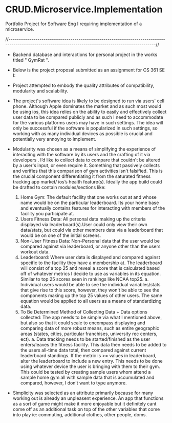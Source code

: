 # CRUD.Microservice.Implementation
Portfolio Project for Software Eng I requiring implementation of a microservice.

//-----------------------------------------------------------------------------------------------------------------------------------------------------//

- Backend database and interactions for personal project in the works titled " GymRat ".
- Below is the project proposal submitted as an assignment for CS 361 SE I:

 - Project attempted to embody the quality attributes of compatibility, modularity and scalability.
 - The project's software idea is likely to be designed to run via users' cell phone. Although Apple dominates the      market and as such most would be using ios, this idea relies on the ability to easily and effectively collect        user data to be compared publicly and as such I need to accommodate for the various platforms users may have in      such settings. The idea will only be successful if the software is popularized in such settings, so working with    as many individual devices as possible is crucial and potentially very annoying to implement.
 - Modularity was chosen as a means of simplifying the experience of interacting with the software by its users and    the crafting of it via developers . I’d like to collect data to compare that couldn't be altered by a user's        input, or even require it. Something that passively collects and verifies that this comparison of gym activities    isn't falsified. This is the crucial component differentiating it from the saturated fitness tracking app market/    ios’s health feature(s). Ideally the app build could be drafted to contain modules/sections like:
  
   1. Home Gym: The default facility that one works out at and whose name would be on the particular leaderboard.         Its your home base and eventually contains features for interacting with members of the facility you                 participate at.
   2. Users Fitness Data: All personal data making up the criteria displayed via leaderboard(s).User could only view       their own data/stats, but could via other members data via a leaderboard that would be on one of the initial         screens.
   3. Non-User Fitness Data: Non-Personal data that the user would be compared against via leaderboard, or anyone         other than the users workout data.
   4. Leaderboard: Where user data is displayed and compared against specific to the facility they have a membership       at. The leaderboard will consist of a top 25 and reveal a score that is calculated based off of whatever             metrics I decide to use as variables in its equation. Similar to top 25 scores seen in rankings like NCAA           top25.
       a. Individual users would be able to see the individual variables/stats that give rise to this score,                   however, they won't be able to see the components making up the top 25 values of other users. The same               equation would be applied to all users as a means of standardizing data.
   5. To Be Determined Method of Collecting Data + Data options collected: The app needs to be simple via what I           mentioned above, but also so that it could scale to encompass displaying and comparing data of more robust           means, such as entire geographic areas (states, cities, particular franchises, university rec centers, ect). 
        a. Data tracking needs to be started/finished as the user enters/leaves the fitness facility. This data then         needs to be added to the users all-time data total, then compared against current leaderboard standings. If         the metric is >= values in leaderboard, alter the leaderboard to include a new entry. This needs to be done         using whatever device the user is bringing with them to their gym. This could be tested by creating sample           users whom attend a sample home gym all with sample data that is accumulated and compared, however, I don’t         want to type anymore.
 - Simplicity was selected as an attribute primarily because for many working out is already an unpleasent experience. An app that functions as a sort of game might make it more enjoyable but it definitely cant come off as an additional task on top of the other variables that come into play ie: commuting, additional clothes, other people, doms.
